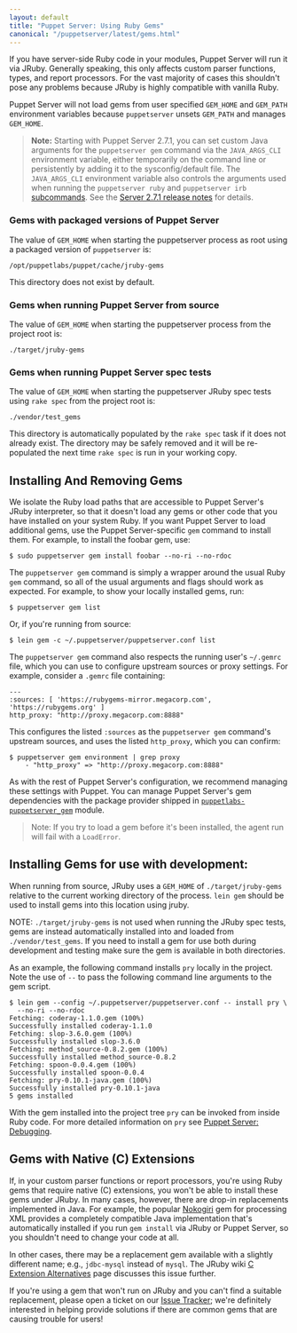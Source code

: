 ```yaml
---
layout: default
title: "Puppet Server: Using Ruby Gems"
canonical: "/puppetserver/latest/gems.html"
---
```


If you have server-side Ruby code in your modules, Puppet Server will run it
via JRuby. Generally speaking, this only affects custom parser functions,
types, and report processors. For the vast majority of cases this shouldn't
pose any problems because JRuby is highly compatible with vanilla Ruby.

Puppet Server will not load gems from user specified `GEM_HOME` and `GEM_PATH`
environment variables because `puppetserver` unsets `GEM_PATH` and manages
`GEM_HOME`.

> **Note:** Starting with Puppet Server 2.7.1, you can set custom Java
> arguments for the `puppetserver gem` command via the `JAVA_ARGS_CLI`
> environment variable, either temporarily on the command line or persistently
> by adding it to the sysconfig/default file. The `JAVA_ARGS_CLI` environment
> variable also controls the arguments used when running the `puppetserver ruby`
> and `puppetserver irb` [subcommands](./subcommands.markdown). See the
> [Server 2.7.1 release notes](https://docs.puppet.com/puppetserver/2.7/release_notes.html)
> for details.

### Gems with packaged versions of Puppet Server

The value of `GEM_HOME` when starting the puppetserver process as root using
a packaged version of `puppetserver` is:

    /opt/puppetlabs/puppet/cache/jruby-gems

This directory does not exist by default.

### Gems when running Puppet Server from source

The value of `GEM_HOME` when starting the puppetserver process from the
project root is:

    ./target/jruby-gems

### Gems when running Puppet Server spec tests

The value of `GEM_HOME` when starting the puppetserver JRuby spec tests
using `rake spec` from the project root is:

    ./vendor/test_gems

This directory is automatically populated by the `rake spec` task if it does
not already exist.  The directory may be safely removed and it will be
re-populated the next time `rake spec` is run in your working copy.

## Installing And Removing Gems

We isolate the Ruby load paths that are accessible to Puppet Server's
JRuby interpreter, so that it doesn't load any gems or other code that
you have installed on your system Ruby. If you want Puppet Server to load
additional gems, use the Puppet Server-specific `gem` command to install them.
For example, to install the foobar gem, use:

    $ sudo puppetserver gem install foobar --no-ri --no-rdoc

The `puppetserver gem` command is simply a wrapper around the usual Ruby `gem`
command, so all of the usual arguments and flags should work as expected.
For example, to show your locally installed gems, run:

    $ puppetserver gem list

Or, if you're running from source:

    $ lein gem -c ~/.puppetserver/puppetserver.conf list

The `puppetserver gem` command also respects the running user's `~/.gemrc` file,
which you can use to configure upstream sources or proxy settings. For example,
consider a `.gemrc` file containing:

    ---
    :sources: [ 'https://rubygems-mirror.megacorp.com', 'https://rubygems.org' ]
    http_proxy: "http://proxy.megacorp.com:8888"

This configures the listed `:sources` as the `puppetserver gem` command's
upstream sources, and uses the listed `http_proxy`, which you can confirm:

    $ puppetserver gem environment | grep proxy
        - "http_proxy" => "http://proxy.megacorp.com:8888"

As with the rest of Puppet Server's configuration, we recommend managing these
settings with Puppet. You can manage Puppet Server's gem dependencies with the
package provider shipped in [`puppetlabs-puppetserver_gem`](https://forge.puppet.com/puppetlabs/puppetserver_gem)
module.

>Note: If you try to load a gem before it's been installed, the agent run will fail with a `LoadError`.

## Installing Gems for use with development:

When running from source, JRuby uses a `GEM_HOME` of `./target/jruby-gems`
relative to the current working directory of the process.  `lein gem` should be
used to install gems into this location using jruby.

NOTE: `./target/jruby-gems` is not used when running the JRuby spec tests, gems
are instead automatically installed into and loaded from `./vendor/test_gems`.
If you need to install a gem for use both during development and testing make
sure the gem is available in both directories.

As an example, the following command installs `pry` locally in the project.
Note the use of `--` to pass the following command line arguments to the gem
script.

    $ lein gem --config ~/.puppetserver/puppetserver.conf -- install pry \
      --no-ri --no-rdoc
    Fetching: coderay-1.1.0.gem (100%)
    Successfully installed coderay-1.1.0
    Fetching: slop-3.6.0.gem (100%)
    Successfully installed slop-3.6.0
    Fetching: method_source-0.8.2.gem (100%)
    Successfully installed method_source-0.8.2
    Fetching: spoon-0.0.4.gem (100%)
    Successfully installed spoon-0.0.4
    Fetching: pry-0.10.1-java.gem (100%)
    Successfully installed pry-0.10.1-java
    5 gems installed

With the gem installed into the project tree `pry` can be invoked from inside
Ruby code.  For more detailed information on `pry` see
[Puppet Server: Debugging](./dev_debugging.markdown#pry).

## Gems with Native (C) Extensions

If, in your custom parser functions or report processors, you're using Ruby
gems that require native (C) extensions, you won't be able to install these gems
under JRuby. In many cases, however, there are drop-in replacements implemented
in Java. For example, the popular [Nokogiri](http://www.nokogiri.org/) gem for
processing XML provides a completely compatible Java implementation that's
automatically installed if you run `gem install` via JRuby or Puppet Server,
so you shouldn't need to change your code at all.

In other cases, there may be a replacement gem available with a slightly
different name; e.g., `jdbc-mysql` instead of `mysql`. The JRuby wiki
[C Extension Alternatives](https://github.com/jruby/jruby/wiki/C-Extension-Alternatives)
page discusses this issue further.

If you're using a gem that won't run on JRuby and you can't find a suitable
replacement, please open a ticket on our
[Issue Tracker](https://tickets.puppet.com/browse/SERVER); we're definitely
interested in helping provide solutions if there are common gems that are
causing trouble for users!
